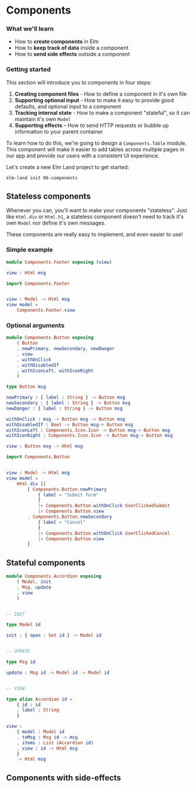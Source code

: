 # Components

### What we'll learn

- How to __create components__ in Elm
- How to __keep track of data__ inside a component
- How to __send side effects__ outside a component

<BrowserWindow src="/images/guide/user-auth.gif" alt="Demo of sign-in flow" />

### Getting started

This section will introduce you to components in four steps:

1. __Creating component files__ - How to define a component in it's own file
1. __Supporting optional input__ - How to make it easy to provide good defaults, and optional input to a component
1. __Tracking internal state__ - How to make a component "stateful", so it can maintain it's own `Model`
1. __Supporting effects__ – How to send HTTP requests or bubble up information to your parent container

To learn how to do this, we're going to design a `Components.Table` module. This component will make it easier to add tables across multiple pages in our app and provide our users with a consistent UI experience.

Let's create a new Elm Land project to get started:

```sh
elm-land init 06-components
```


## Stateless components

Whenever you can, you'll want to make your components "stateless". Just like `Html.div` or `Html.h1`, a stateless component doesn't need to track it's own `Model` nor define it's own messages.

These components are really easy to implement, and even easier to use!

### Simple example

```elm
module Components.Footer exposing (view)

view : Html msg
```

```elm
import Components.Footer


view : Model -> Html msg
view model =
    Components.Footer.view
```

### Optional arguments


```elm
module Components.Button exposing
    ( Button
    , newPrimary, newSecondary, newDanger
    , view
    , withOnClick
    , withDisabledIf
    , withIconLeft, withIconRight
    )

type Button msg

newPrimary : { label : String } -> Button msg
newSecondary : { label : String } -> Button msg
newDanger : { label : String } -> Button msg

withOnClick : msg -> Button msg -> Button msg
withDisabledIf : Bool -> Button msg-> Button msg
withIconLeft : Components.Icon.Icon -> Button msg-> Button msg
withIconRight : Components.Icon.Icon -> Button msg-> Button msg

view : Button msg -> Html msg
```

```elm
import Components.Button


view : Model -> Html msg
view model =
    Html.div []
        [ Components.Button.newPrimary
            { label = "Submit form" 
            }
            |> Components.Button.withOnClick UserClickedSubmit
            |> Components.Button.view
        , Components.Button.newSecondary
            { label = "Cancel" 
            }
            |> Components.Button.withOnClick UserClickedCancel
            |> Components.Button.view
        ]
```

## Stateful components


```elm
module Components.Accordion exposing
    ( Model, init
    , Msg, update
    , view
    )


-- INIT

type Model id

init : { open : Set id } -> Model id


-- UPDATE

type Msg id

update : Msg id -> Model id -> Model id


-- VIEW

type alias Accordion id =
    { id : id
    , label : String 
    }

view : 
    { model : Model id
    , toMsg : Msg id -> msg
    , items : List (Accordion id)
    , view : id -> Html msg
    }
    -> Html msg
```

## Components with side-effects
